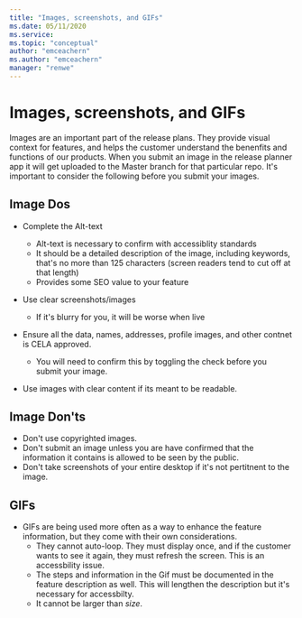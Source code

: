 ```yaml
---
title: "Images, screenshots, and GIFs"
ms.date: 05/11/2020
ms.service: 
ms.topic: "conceptual"
author: "emceachern"
ms.author: "emceachern"
manager: "renwe"
---
```


# Images, screenshots, and GIFs

Images are an important part of the release plans. They provide visual context for features, and helps the customer understand the benenfits and functions of our products. When you submit an image in the release planner app it will get uploaded to the Master branch for that particular repo. It's important to consider the following before you submit your images. 

## Image Dos

- Complete the Alt-text
  - Alt-text is necessary to confirm with accessiblity standards
  - It should be a detailed description of the image, including keywords, that's no more than 125 characters (screen readers tend to cut off at that length)
  - Provides some SEO value to your feature

- Use clear screenshots/images
  - If it's blurry for you, it will be worse when live

- Ensure all the data, names, addresses, profile images, and other contnet is CELA approved.
  - You will need to confirm this by toggling the check before you submit your image. 

- Use images with clear content if its meant to be readable. 

## Image Don'ts

- Don't use copyrighted images. 
- Don't submit an image unless you are have confirmed that the information it contains is allowed to be seen by the public. 
- Don't take screenshots of your entire desktop if it's not pertitnent to the image. 

## GIFs

- GIFs are being used more often as a way to enhance the feature information, but they come with their own considerations.
  - They cannot auto-loop. They must display once, and if the customer wants to see it again, they must refresh the screen. This is an accessbility issue. 
  - The steps and information in the Gif must be documented in the feature description as well. This will lengthen the description but it's necessary for accessbilty. 
  - It cannot be larger than *size*. 
